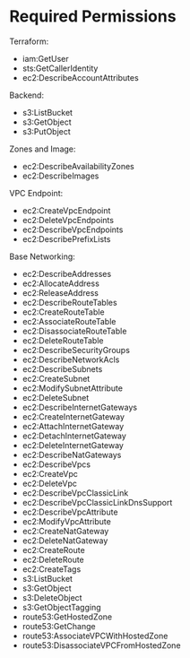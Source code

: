 Required Permissions
====================

Terraform:

* iam:GetUser
* sts:GetCallerIdentity
* ec2:DescribeAccountAttributes

Backend:

* s3:ListBucket
* s3:GetObject
* s3:PutObject

Zones and Image:

* ec2:DescribeAvailabilityZones
* ec2:DescribeImages

VPC Endpoint:

* ec2:CreateVpcEndpoint
* ec2:DeleteVpcEndpoints
* ec2:DescribeVpcEndpoints
* ec2:DescribePrefixLists

Base Networking:

* ec2:DescribeAddresses
* ec2:AllocateAddress
* ec2:ReleaseAddress
* ec2:DescribeRouteTables
* ec2:CreateRouteTable
* ec2:AssociateRouteTable
* ec2:DisassociateRouteTable
* ec2:DeleteRouteTable
* ec2:DescribeSecurityGroups
* ec2:DescribeNetworkAcls
* ec2:DescribeSubnets
* ec2:CreateSubnet
* ec2:ModifySubnetAttribute
* ec2:DeleteSubnet
* ec2:DescribeInternetGateways
* ec2:CreateInternetGateway
* ec2:AttachInternetGateway
* ec2:DetachInternetGateway
* ec2:DeleteInternetGateway
* ec2:DescribeNatGateways
* ec2:DescribeVpcs
* ec2:CreateVpc
* ec2:DeleteVpc
* ec2:DescribeVpcClassicLink
* ec2:DescribeVpcClassicLinkDnsSupport
* ec2:DescribeVpcAttribute
* ec2:ModifyVpcAttribute
* ec2:CreateNatGateway
* ec2:DeleteNatGateway
* ec2:CreateRoute
* ec2:DeleteRoute
* ec2:CreateTags
* s3:ListBucket
* s3:GetObject
* s3:DeleteObject
* s3:GetObjectTagging
* route53:GetHostedZone
* route53:GetChange
* route53:AssociateVPCWithHostedZone
* route53:DisassociateVPCFromHostedZone
